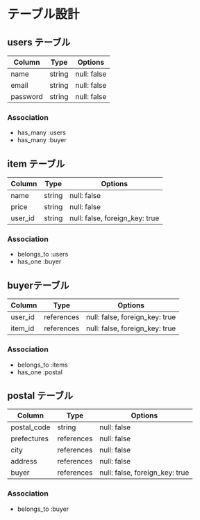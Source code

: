 # テーブル設計

## users テーブル

| Column   | Type   | Options     |
| -------- | ------ | ----------- |
| name     | string | null: false |
| email    | string | null: false |
| password | string | null: false |

### Association

- has_many :users
- has_many :buyer

## item テーブル

| Column  | Type   | Options                         |
| ------  | ------ | ------------------------------- |
| name    | string | null: false                     |
| price   | string | null: false                     |
| user_id | string | null: false,  foreign_key: true |


### Association

- belongs_to :users
- has_one :buyer

## buyerテーブル

| Column    | Type       | Options                        |
| --------- | ---------- | ------------------------------ |
| user_id   | references | null: false, foreign_key: true |
| item_id   | references | null: false, foreign_key: true |

### Association

- belongs_to :items
- has_one :postal

## postal テーブル

| Column        | Type       | Options                        |
| ------------- | ---------- | ------------------------------ |
| postal_code   | string     | null: false                    |
| prefectures   | references | null: false                    |
| city          | references | null: false                    |
| address       | references | null: false                    |
| buyer         | references | null: false, foreign_key: true |

### Association

- belongs_to :buyer